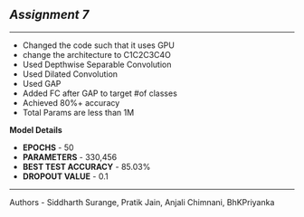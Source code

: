 
<h2><i> Assignment 7 </i></h2>
<hr>

<ul>
  <li>Changed the code such that it uses GPU</li>
  <li>change the architecture to C1C2C3C4O</li>
  <li>Used Depthwise Separable Convolution</li>
  <li>Used Dilated Convolution</li>
  <li>Used GAP</li>
  <li>Added FC after GAP to target #of classes</li>
  <li>Achieved 80%+ accuracy</li>
  <li>Total Params are less than 1M</li>
</ul>

**Model Details**<br>
<ul>
  <li><B>EPOCHS</B> - 50</li>
  <li><B>PARAMETERS</B> - 330,456</li>
  <li><B>BEST TEST ACCURACY</B> - 85.03%</li>
  <li><B> DROPOUT VALUE</B> - 0.1</li>
</UL>
<hr>
Authors - Siddharth Surange, Pratik Jain, Anjali Chimnani, BhKPriyanka
